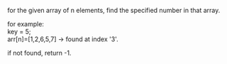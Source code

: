 for the given array of n elements, find the specified number in that array.

for example:  
key = 5;  
arr[n]=[1,2,6,5,7] -> found at index '3'.

if not found, return -1.
